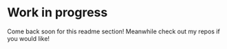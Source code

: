 # Work in progress
Come back soon for this readme section! Meanwhile check out my repos if you would like!
